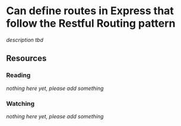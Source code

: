 # Can define routes in Express that follow the Restful Routing pattern
_description tbd_
## Resources
### Reading
_nothing here yet, please add something_
### Watching
_nothing here yet, please add something_
